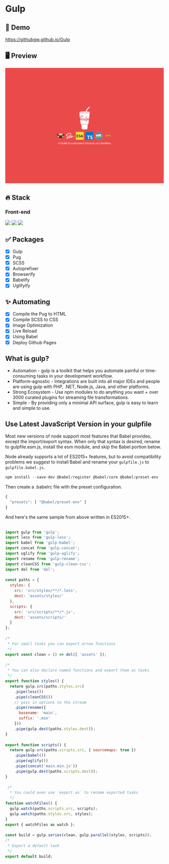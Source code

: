# Gulp

## 🔗 Demo
https://githubgw.github.io/Gulp

## 🖥 Preview
<img src="preview.png" />

## 🔥 Stack
### Front-end
<img height="30" src="https://img.shields.io/badge/Gulp-CF4647?style=for-the-badge&logo=Gulp&logoColor=white"/> <img height="30" src="https://img.shields.io/badge/Pug-A86454?style=for-the-badge&logo=Pug&logoColor=white"/>
<img height="30" src="https://img.shields.io/badge/Sass-CC6699?style=for-the-badge&logo=Sass&logoColor=white"/>

## ✅ Packages
- [x] Gulp
- [x] Pug
- [x] SCSS
- [x] Autoprefixer
- [x] Browserify
- [x] Babelify
- [x] Uglifyify

## ✨ Automating
- [x] Compile the Pug to HTML
- [x] Compile SCSS to CSS
- [x] Image Optimization
- [x] Live Reload
- [x] Using Babel
- [x] Deploy Github Pages

## What is gulp?
* Automation - gulp is a toolkit that helps you automate painful or time-consuming tasks in your development workflow.
* Platform-agnostic - Integrations are built into all major IDEs and people are using gulp with PHP, .NET, Node.js, Java, and other platforms.
* Strong Ecosystem - Use npm modules to do anything you want + over 3000 curated plugins for streaming file transformations.
* Simple - By providing only a minimal API surface, gulp is easy to learn and simple to use.

## Use Latest JavaScript Version in your gulpfile
Most new versions of node support most features that Babel provides, except the import/export syntax. When only that syntax is desired, rename to gulpfile.esm.js, install the esm module, and skip the Babel portion below.

Node already supports a lot of ES2015+ features, but to avoid compatibility problems we suggest to install Babel and rename your ```gulpfile.js``` to ```gulpfile.babel.js```.

```javascript
npm install --save-dev @babel/register @babel/core @babel/preset-env
```

Then create a .babelrc file with the preset configuration.

```javascript
{
  "presets": [ "@babel/preset-env" ]
}
```

And here's the same sample from above written in ES2015+.

```javascript

import gulp from 'gulp';
import less from 'gulp-less';
import babel from 'gulp-babel';
import concat from 'gulp-concat';
import uglify from 'gulp-uglify';
import rename from 'gulp-rename';
import cleanCSS from 'gulp-clean-css';
import del from 'del';

const paths = {
  styles: {
    src: 'src/styles/**/*.less',
    dest: 'assets/styles/'
  },
  scripts: {
    src: 'src/scripts/**/*.js',
    dest: 'assets/scripts/'
  }
};

/*
 * For small tasks you can export arrow functions
 */
export const clean = () => del([ 'assets' ]);

/*
 * You can also declare named functions and export them as tasks
 */
export function styles() {
  return gulp.src(paths.styles.src)
    .pipe(less())
    .pipe(cleanCSS())
    // pass in options to the stream
    .pipe(rename({
      basename: 'main',
      suffix: '.min'
    }))
    .pipe(gulp.dest(paths.styles.dest));
}

export function scripts() {
  return gulp.src(paths.scripts.src, { sourcemaps: true })
    .pipe(babel())
    .pipe(uglify())
    .pipe(concat('main.min.js'))
    .pipe(gulp.dest(paths.scripts.dest));
}

 /*
  * You could even use `export as` to rename exported tasks
  */
function watchFiles() {
  gulp.watch(paths.scripts.src, scripts);
  gulp.watch(paths.styles.src, styles);
}
export { watchFiles as watch };

const build = gulp.series(clean, gulp.parallel(styles, scripts));
/*
 * Export a default task
 */
export default build;

```
